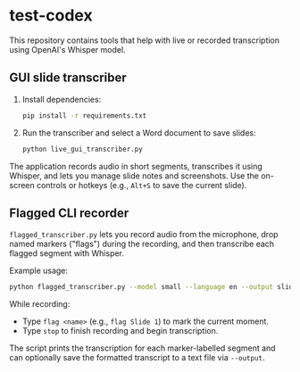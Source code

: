 # test-codex

This repository contains tools that help with live or recorded transcription
using OpenAI's Whisper model.

## GUI slide transcriber

1. Install dependencies:
   ```bash
   pip install -r requirements.txt
   ```

2. Run the transcriber and select a Word document to save slides:
   ```bash
   python live_gui_transcriber.py
   ```

The application records audio in short segments, transcribes it using Whisper,
and lets you manage slide notes and screenshots. Use the on-screen controls or
hotkeys (e.g., `Alt+S` to save the current slide).

## Flagged CLI recorder

`flagged_transcriber.py` lets you record audio from the microphone, drop named
markers ("flags") during the recording, and then transcribe each flagged
segment with Whisper.

Example usage:

```bash
python flagged_transcriber.py --model small --language en --output slides.txt
```

While recording:

- Type `flag <name>` (e.g., `flag Slide 1`) to mark the current moment.
- Type `stop` to finish recording and begin transcription.

The script prints the transcription for each marker-labelled segment and can
optionally save the formatted transcript to a text file via `--output`.
